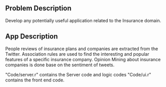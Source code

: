 ## Problem Description
Develop any potentially useful application related to the Insurance domain.

## App Description
People reviews of insurance plans and companies are extracted from the Twitter.
Association rules are used to find the interesting and popular features of a specific insurance company.
Opinion Mining about insurance companies is done base on the sentiment of tweets.

"Code/server.r" contains the Server code and logic codes
"Code/ui.r" contains the front end code.
